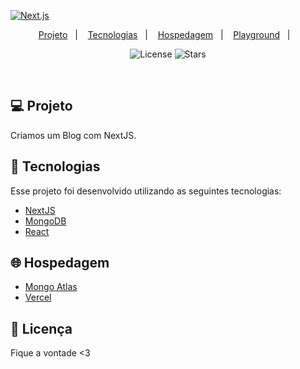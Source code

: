 [![Next.js](https://assets.vercel.com/image/upload/v1538361091/repositories/next-js/next-js.png)](https://nextjs.org)

<p align="center">
  <a href="#-projeto">Projeto</a>&nbsp;&nbsp;&nbsp;|&nbsp;&nbsp;&nbsp;
  <a href="#rocket-tecnologias">Tecnologias</a>&nbsp;&nbsp;&nbsp;|&nbsp;&nbsp;&nbsp;
  <a href="#-hosting">Hospedagem</a>&nbsp;&nbsp;&nbsp;|&nbsp;&nbsp;&nbsp;
  <a href="#-playground">Playground</a>&nbsp;&nbsp;&nbsp;|&nbsp;&nbsp;&nbsp;
</p>

<p align="center">
  <img  src="https://img.shields.io/static/v1?label=license&message=MIT&color=8257E6&labelColor=121214" alt="License">

  <img src="https://img.shields.io/github/stars/rocketseat-content/blog-nextjs-mongodb-vercel?label=stars&message=MIT&color=8257E6&labelColor=121214" alt="Stars">  
</p>

<br>


## 💻 Projeto

Criamos um Blog com NextJS. 


## 🚀 Tecnologias

Esse projeto foi desenvolvido utilizando as seguintes tecnologias:

- [NextJS](https://nextjs.org/)
- [MongoDB](https://expressjs.com/pt-br/)
- [React](https://reactjs.org/)

## 🌐 Hospedagem

- [Mongo Atlas](https://cloud.mongodb.com/)
- [Vercel](https://vercel.com/dashboard)

## 📝 Licença

Fique a vontade <3


